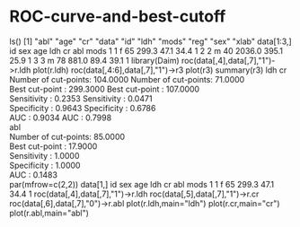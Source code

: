 # ROC-curve-and-best-cutoff
ls()
 [1] "abl"  "age"  "cr"   "data" "id"   "ldh"  "mods" "reg"  "sex"  "xlab"
data[1:3,]
  id sex age    ldh    cr  abl mods
1  1   f  65  299.3  47.1 34.4    1
2  2   m  40 2036.0 395.1 25.9    1
3  3   m  78  881.0  89.4 39.1    1
 library(Daim)
roc(data[,4],data[,7],"1")->r.ldh
plot(r.ldh)
roc(data[,4:6],data[,7],"1")->r3
plot(r3)
summary(r3)
ldh                               cr                               
Number of cut-points: 104.0000    Number of cut-points:  71.0000   
 Best cut-point      : 299.3000    Best cut-point      : 107.0000   
 Sensitivity         :   0.2353    Sensitivity         :   0.0471   
 Specificity         :   0.9643    Specificity         :   0.6786   
 AUC                 :   0.9034    AUC                 :   0.7998   
 abl                             
 Number of cut-points: 85.0000   
 Best cut-point      : 17.9000   
 Sensitivity         :  1.0000   
 Specificity         :  1.0000   
 AUC                 :  0.1483   
par(mfrow=c(2,2))
data[1,]
  id sex age   ldh   cr  abl mods
1  1   f  65 299.3 47.1 34.4    1
 roc(data[,4],data[,7],"1")->r.ldh
 roc(data[,5],data[,7],"1")->r.cr
 roc(data[,6],data[,7],"0")->r.abl
 plot(r.ldh,main="ldh")
 plot(r.cr,main="cr")
 plot(r.abl,main="abl")
